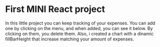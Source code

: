 <h1>First MINI React project</h1>
In this little project you can keep tracking of your expenses.
You can add one by clicking on the menu, and when added, you can see it below.
By clicking on them, you delete them.
Also, i created a chart with a dinamic fillBarHeight that increase matching your amount of expenses.
